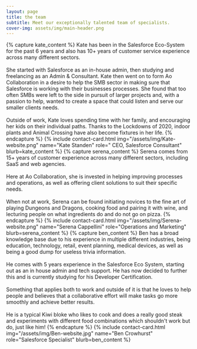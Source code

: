 ```yaml
---
layout: page
title: the team
subtitle: Meet our exceptionally talented team of specialists.
cover-img: assets/img/main-header.png 
---
```


<div class="card-holder">
{% capture kate_content %}
Kate has been in the Salesforce Eco-System for the past 6 years and also has 10+ years of customer service experience across many different sectors.
<br/><br/>
She started with Salesforce as an in-house admin, then studying and freelancing as an Admin & Consultant. Kate then went on to form Ao Collaboration in a desire to help the SMB sector in making sure that Salesforce is working with their businesses processes. She found that too often SMBs were left to the side in pursuit of larger projects and, with a passion to help, wanted to create a space that could listen and serve our smaller clients needs.
<br/><br/>
Outside of work, Kate loves spending time with her family, and encouraging her kids on their individual paths. Thanks to the Lockdowns of 2020, indoor plants and Animal Crossing have also become fixtures in her life.
{% endcapture %}
{% include contact-card.html img="/assets/img/Kate-website.png" name="Kate Standen" role=" CEO, Salesforce Consultant" blurb=kate_content %}
{% capture serena_content %}
Serena comes from 15+ years of customer experience across many different sectors, including SaaS and web agencies.
<br/><br/>
Here at Ao Collaboration, she is invested in helping improving processes and operations, as well as offering client solutions to suit their specific needs.
<br/><br/>
When not at work, Serena can be found initiating novices to the fine art of playing Dungeons and Dragons, cooking food and pairing it with wine, and lecturing people on what ingredients do and do not go on pizza.
{% endcapture %}
{% include contact-card.html img="/assets/img/Serena-website.png" name="Serena Cappellini" role="Operations and Marketing" blurb=serena_content %}
{% capture ben_content %}
Ben has a broad knowledge base due to his experience in multiple different industries, being education, technology, retail, event planning, medical devices, as well as being a good dump for useless trivia information.
<br/><br/>
He comes with 5 years experience in the Salesforce Eco System, starting out as an in house admin and tech support. He has now decided to further this and is currently studying for his Developer Certification.
<br/><br/>
Something that applies both to work and outside of it is that he loves to help people and believes that a collaborative effort will make tasks go more smoothly and achieve better results.
<br/><br/>
He is a typical Kiwi bloke who likes to cook and does a really good steak and experiments with different food combinations which shouldn't work but do, just like him!
{% endcapture %}
{% include contact-card.html img="/assets/img/Ben-website.jpg" name="Ben Crowhurst" role="Salesforce Specialist" blurb=ben_content %}
</div>
